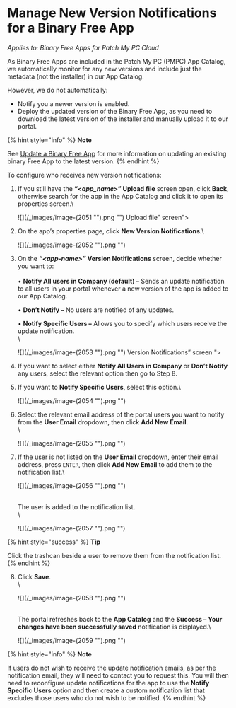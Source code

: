 # Manage New Version Notifications for a Binary Free App

_Applies to: Binary Free Apps for Patch My PC Cloud_

As Binary Free Apps are included in the Patch My PC (PMPC) App Catalog, we automatically monitor for any new versions and include just the metadata (not the installer) in our App Catalog.

However, we do not automatically:

* Notify you a newer version is enabled.
* Deploy the updated version of the Binary Free App, as you need to download the latest version of the installer and manually upload it to our portal.

{% hint style="info" %}
**Note**

See [Update a Binary Free App](update-a-binary-free-app.md) for more information on updating an existing binary Free App to the latest version.
{% endhint %}

To configure who receives new version notifications:

1.  If you still have the **“<**_**app\_name**_**>” Upload file** screen open, click **Back**, otherwise search for the app in the App Catalog and click it to open its properties screen.\


    ![](/_images/image-(2051 "").png "") Upload file” screen">


2.  On the app’s properties page, click **New Version Notifications**.\


    ![](/_images/image-(2052 "").png "")


3.  On the **“**_**\<app-name>”**_**&#x20;Version Notifications** screen, decide whether you want to:\
    \
    • **Notify All users in Company (default) –** Sends an update notification to all users in your portal whenever a new version of the app is added to our App Catalog.

    • **Don’t Notify –** No users are notified of any updates.

    • **Notify Specific Users –** Allows you to specify which users receive the update notification.\
    \


    ![](/_images/image-(2053 "").png "") Version Notifications” screen ">


4. If you want to select either **Notify All Users in Company** or **Don’t Notify** any users, select the relevant option then go to Step 8.
5.  If you want to **Notify Specific Users**, select this option.\


    ![](/_images/image-(2054 "").png "")


6.  Select the relevant email address of the portal users you want to notify from the **User Email** dropdown, then click **Add New Email**.\
    \


    ![](/_images/image-(2055 "").png "")


7.  If the user is not listed on the **User Email** dropdown, enter their email address, press `ENTER`, then click **Add New Email** to add them to the notification list.\


    ![](/_images/image-(2056 "").png "")

    \
    The user is added to the notification list.\
    \


    ![](/_images/image-(2057 "").png "")

{% hint style="success" %}
**Tip**

Click the trashcan beside a user to remove them from the notification list.
{% endhint %}

8.  Click **Save**.\
    \


    ![](/_images/image-(2058 "").png "")

    \
    The portal refreshes back to the **App Catalog** and the **Success – Your changes have been successfully saved** notification is displayed.\


    ![](/_images/image-(2059 "").png "")



{% hint style="info" %}
**Note**

If users do not wish to receive the update notification emails, as per the notification email, they will need to contact you to request this. You will then need to reconfigure update notifications for the app to use the **Notify Specific Users** option and then create a custom notification list that excludes those users who do not wish to be notified.
{% endhint %}
